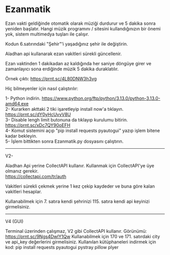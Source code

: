 # Ezanmatik
Ezan vakti geldiğinde otomatik olarak müziği durdurur ve 5 dakika sonra yeniden başlatır.
Hangi müzik programını / sitesini kullandığınızın bir önemi yok, sistem multimedya tuşları ile çalışır.

Kodun 6.satırındaki "Şehir"'i yaşadığınız şehir ile değiştirin.

Aladhan api kullanarak ezan vakitleri sürekli güncellenir.

Ezan vaktinden 1 dakikadan az kaldığında her saniye döngüye girer ve zamanlayıcı sona erdiğinde müzik 5 dakika duraklatılır.

Örnek çıktı:   https://prnt.sc/4L80DNW3h3vg

Hiç bilmeyenler için nasıl çalıştırılır:  
  
1- Python indirin. https://www.python.org/ftp/python/3.13.0/python-3.13.0-amd64.exe  
2- Kurarken akttaki 2 tiki işaretleyip install now'a tıklayın. https://prnt.sc/dY0yHcUvvV8U  
3- Disable lengh limit butonuna da tıklayıp kurulumu bitirin. https://prnt.sc/xDc7QY90oEFH  
4- Komut sistemini açıp "pip install requests pyautogui" yazıp işlem bitene kadar bekleyin.  
5- İşlem bittikten sonra Ezanmatik.py dosyasını çalıştırın.


  -------------------------------------------------------------------------------------------

  V2-  
    
 Aladhan Api yerine CollectAPI kullanır. Kullanmak için CollectAPI'ye üye olmanız gerekir.  
 https://collectapi.com/tr/auth

 Vakitleri sürekli çekmek yerine 1 kez çekip kaydeder ve buna göre kalan vakitleri hesaplar.
  
 Kullanabilmek için 7. satıra kendi şehrinizi 115. satıra kendi api keyinizi girmelisiniz.

 ---------------------------------------------------------------------------------------------
 V4 (GUI)
  
 Terminal üzerinden çalışmaz, V2 gibi CollectAPI kullanır.
 Görünümü: https://prnt.sc/9Ngs4DwlY1Qw
 Kullanabilmek için 170 ve 171. satırdaki city ve api_key değerlerini girmelisiniz.
 Kullanılan kütüphaneleri indirmek için kod: pip install requests pyautogui pystray pillow plyer

 
 
 
